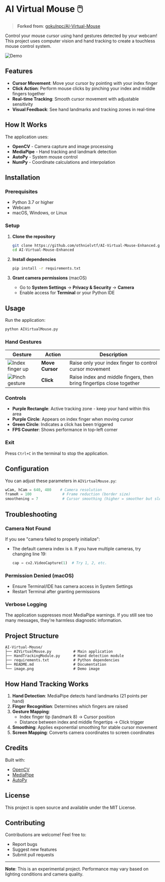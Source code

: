 # AI Virtual Mouse 🖱️

> **Forked from**: [gokulnpc/AI-Virtual-Mouse](https://github.com/gokulnpc/AI-Virtual-Mouse)

Control your mouse cursor using hand gestures detected by your webcam! This project uses computer vision and hand tracking to create a touchless mouse control system.

![Demo](image.png)

## Features

- **Cursor Movement**: Move your cursor by pointing with your index finger
- **Click Action**: Perform mouse clicks by pinching your index and middle fingers together
- **Real-time Tracking**: Smooth cursor movement with adjustable sensitivity
- **Visual Feedback**: See hand landmarks and tracking zones in real-time

## How It Works

The application uses:
- **OpenCV** - Camera capture and image processing
- **MediaPipe** - Hand tracking and landmark detection
- **AutoPy** - System mouse control
- **NumPy** - Coordinate calculations and interpolation

## Installation

### Prerequisites

- Python 3.7 or higher
- Webcam
- macOS, Windows, or Linux

### Setup

1. **Clone the repository**
   ```bash
   git clone https://github.com/othnielvtf/AI-Virtual-Mouse-Enhanced.git
   cd AI-Virtual-Mouse-Enhanced
   ```

2. **Install dependencies**
   ```bash
   pip install -r requirements.txt
   ```

3. **Grant camera permissions** (macOS)
   - Go to **System Settings** → **Privacy & Security** → **Camera**
   - Enable access for **Terminal** or your Python IDE

## Usage

Run the application:
```bash
python AIVirtualMouse.py
```

### Hand Gestures

| Gesture | Action | Description |
|---------|--------|-------------|
| ![Index finger up](https://img.shields.io/badge/☝️-Index_Finger-blue) | **Move Cursor** | Raise only your index finger to control cursor movement |
| ![Pinch gesture](https://img.shields.io/badge/🤏-Pinch-green) | **Click** | Raise index and middle fingers, then bring fingertips close together |

### Controls

- **Purple Rectangle**: Active tracking zone - keep your hand within this area
- **Purple Circle**: Appears on index finger when moving cursor
- **Green Circle**: Indicates a click has been triggered
- **FPS Counter**: Shows performance in top-left corner

### Exit

Press `Ctrl+C` in the terminal to stop the application.

## Configuration

You can adjust these parameters in `AIVirtualMouse.py`:

```python
wCam, hCam = 640, 480    # Camera resolution
frameR = 100              # Frame reduction (border size)
smoothening = 7           # Cursor smoothing (higher = smoother but slower)
```

## Troubleshooting

### Camera Not Found
If you see "camera failed to properly initialize":
- The default camera index is `0`. If you have multiple cameras, try changing line 19:
  ```python
  cap = cv2.VideoCapture(1)  # Try 1, 2, etc.
  ```

### Permission Denied (macOS)
- Ensure Terminal/IDE has camera access in System Settings
- Restart Terminal after granting permissions

### Verbose Logging
The application suppresses most MediaPipe warnings. If you still see too many messages, they're harmless diagnostic information.

## Project Structure

```
AI-Virtual-Mouse/
├── AIVirtualMouse.py          # Main application
├── HandTrackingModule.py      # Hand detection module
├── requirements.txt           # Python dependencies
├── README.md                  # Documentation
└── image.png                  # Demo image
```

## How Hand Tracking Works

1. **Hand Detection**: MediaPipe detects hand landmarks (21 points per hand)
2. **Finger Recognition**: Determines which fingers are raised
3. **Gesture Mapping**: 
   - Index finger tip (landmark 8) → Cursor position
   - Distance between index and middle fingertips → Click trigger
4. **Smoothing**: Applies exponential smoothing for stable cursor movement
5. **Screen Mapping**: Converts camera coordinates to screen coordinates

## Credits

Built with:
- [OpenCV](https://opencv.org/)
- [MediaPipe](https://mediapipe.dev/)
- [AutoPy](https://github.com/autopilot-rs/autopy)

## License

This project is open source and available under the MIT License.

## Contributing

Contributions are welcome! Feel free to:
- Report bugs
- Suggest new features
- Submit pull requests

---

**Note**: This is an experimental project. Performance may vary based on lighting conditions and camera quality.